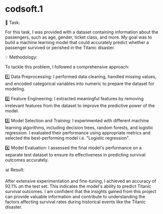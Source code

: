 # codsoft.1

📝 Task:

For this task, I was provided with a dataset containing information about the passengers, such as age, gender, ticket class, and more. My goal was to build a machine learning model that could accurately predict whether a passenger survived or perished in the Titanic disaster.



💡 Methodology:

To tackle this problem, I followed a comprehensive approach:

1️⃣ Data Preprocessing: I performed data cleaning, handled missing values, and encoded categorical variables into numeric to prepare the dataset for modeling.

2️⃣ Feature Engineering: I extracted meaningful features by removing irrelevant features from the dataset to improve the predictive power of the model.

3️⃣ Model Selection and Training: I experimented with different machine learning algorithms, including decision trees, random forests, and logistic regression. I evaluated their performance using appropriate metrics and selected the best-performing model i.e. "Logistic regression".

4️⃣ Model Evaluation: I assessed the final model's performance on a separate test dataset to ensure its effectiveness in predicting survival outcomes accurately.



📊 Result:

After extensive experimentation and fine-tuning, I achieved an accuracy of 92.1% on the test set. This indicates the model's ability to predict Titanic survival outcomes. I am confident that the insights gained from this project can provide valuable information and contribute to understanding the factors affecting survival rates during historical events like the Titanic disaster.
